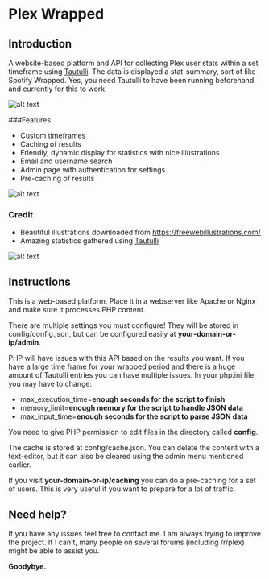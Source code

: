 # Plex Wrapped

## Introduction
A website-based platform and API for collecting Plex user stats within a set timeframe using [Tautulli](https://github.com/Tautulli/Tautulli). The data is displayed a stat-summary, sort of like Spotify Wrapped. Yes, you need Tautulli to have been running beforehand and currently for this to work.

![alt text](https://raw.githubusercontent.com/aunefyren/Plex-Wrapped/main/assets/img/example_01.PNG?raw=true)

###Features
- Custom timeframes
- Caching of results
- Friendly, dynamic display for statistics with nice illustrations
- Email and username search
- Admin page with authentication for settings
- Pre-caching of results

![alt text](https://raw.githubusercontent.com/aunefyren/Plex-Wrapped/main/assets/img/example_02.PNG?raw=true)

### Credit
- Beautiful illustrations downloaded from https://freewebillustrations.com/
- Amazing statistics gathered using [Tautulli](https://github.com/Tautulli/Tautulli)

![alt text](https://raw.githubusercontent.com/aunefyren/Plex-Wrapped/main/assets/img/example_03.PNG?raw=true)

## Instructions
This is a web-based platform. Place it in a webserver like Apache or Nginx and make sure it processes PHP content.

There are multiple settings you must configure! They will be stored in config/config.json, but can be configured easily at <b>your-domain-or-ip/admin</b>.

PHP will have issues with this API based on the results you want. If you have a large time frame for your wrapped period and there is a huge amount of Tautulli entries you can have multiple issues.
In your php.ini file you may have to change:
- max_execution_time=<b>enough seconds for the script to finish</b>
- memory_limit=<b>enough memory for the script to handle JSON data</b>
- max_input_time=<b>enough seconds for the script to parse JSON data</b>

You need to give PHP permission to edit files in the directory called <b>config</b>.

The cache is stored at config/cache.json. You can delete the content with a text-editor, but it can also be cleared using the admin menu mentioned earlier.

If you visit <b>your-domain-or-ip/caching</b> you can do a pre-caching for a set of users. This is very useful if you want to prepare for a lot of traffic.


## Need help?
If you have any issues feel free to contact me. I am always trying to improve the project. If I can't, many people on several forums (including /r/plex) might be able to assist you.

<b>Goodybye.</b>